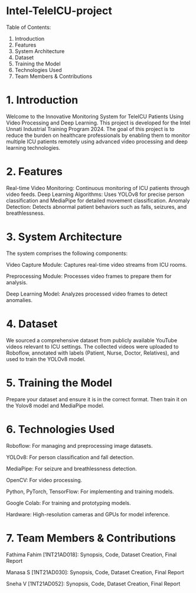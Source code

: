 # Intel-TeleICU-project

Table of Contents:
1. Introduction
2. Features
3. System Architecture
4. Dataset
5. Training the Model
8. Technologies Used
9. Team Members & Contributions

# 1. Introduction
Welcome to the Innovative Monitoring System for TeleICU Patients Using Video Processing and Deep Learning. This project is developed for the Intel Unnati Industrial Training Program 2024. The goal of this project is to reduce the burden on healthcare professionals by enabling them to monitor multiple ICU patients remotely using advanced video processing and deep learning technologies.

# 2. Features
Real-time Video Monitoring: Continuous monitoring of ICU patients through video feeds.
Deep Learning Algorithms: Uses YOLOv8 for precise person classification and MediaPipe for detailed movement classification.
Anomaly Detection: Detects abnormal patient behaviors such as falls, seizures, and breathlessness.

# 3. System Architecture
The system comprises the following components:

Video Capture Module: Captures real-time video streams from ICU rooms.

Preprocessing Module: Processes video frames to prepare them for analysis. 

Deep Learning Model: Analyzes processed video frames to detect anomalies.

# 4. Dataset
We sourced a comprehensive dataset from publicly available YouTube videos relevant to ICU settings. The collected videos were uploaded to Roboflow, annotated with labels (Patient, Nurse, Doctor, Relatives), and used to train the YOLOv8 model.

# 5. Training the Model
Prepare your dataset and ensure it is in the correct format. Then train it on the Yolov8 model and MediaPipe model.

# 6. Technologies Used
Roboflow: For managing and preprocessing image datasets.

YOLOv8: For person classification and fall detection.

MediaPipe: For seizure and breathlessness detection.

OpenCV: For video processing.

Python, PyTorch, TensorFlow: For implementing and training models.

Google Colab: For training and prototyping models.

Hardware: High-resolution cameras and GPUs for model inference.

# 7. Team Members & Contributions
Fathima Fahim [1NT21AD018]: Synopsis, Code, Dataset Creation, Final Report

Manasa S [1NT21AD030]: Synopsis, Code, Dataset Creation, Final Report

Sneha V [1NT21AD052]: Synopsis, Code, Dataset Creation, Final Report
